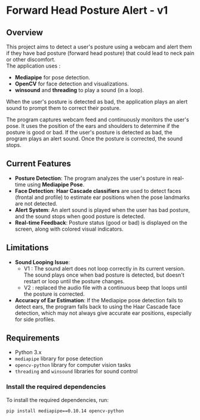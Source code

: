 # Forward Head Posture Alert - v1

## Overview
This project aims to detect a user's posture using a webcam and alert them if they have bad posture (forward head posture) that could lead to neck pain or other discomfort.  
The application uses :
- **Mediapipe** for pose detection.
- **OpenCV** for face detection and visualizations.
- **winsound** and **threading** to play a sound (in a loop).
  
When the user's posture is detected as bad, the application plays an alert sound to prompt them to correct their posture. 

The program captures webcam feed and continuously monitors the user's pose. It uses the position of the ears and shoulders to determine if the posture is good or bad. If the user's posture is detected as bad, the program plays an alert sound. Once the posture is corrected, the sound stops.

## Current Features
- **Posture Detection**: The program analyzes the user's posture in real-time using **Mediapipe Pose**.
- **Face Detection**: **Haar Cascade classifiers** are used to detect faces (frontal and profile) to estimate ear positions when the pose landmarks are not detected.
- **Alert System**: An alert sound is played when the user has bad posture, and the sound stops when good posture is detected.
- **Real-time Feedback**: Posture status (good or bad) is displayed on the screen, along with colored visual indicators.

## Limitations
- **Sound Looping Issue**: 
    - V1 : The sound alert does not loop correctly in its current version. The sound plays once when bad posture is detected, but doesn't restart or loop until the posture changes.
    - V2 : replaced the audio file with a continuous beep that loops until the posture is corrected.
- **Accuracy of Ear Estimation**: If the Mediapipe pose detection fails to detect ears, the program falls back to using the Haar Cascade face detection, which may not always give accurate ear positions, especially for side profiles.

## Requirements
- Python 3.x
- `mediapipe` library for pose detection
- `opencv-python` library for computer vision tasks
- `threading` and `winsound` libraries for sound control

### Install the required dependencies
To install the required dependencies, run:

```bash
pip install mediapipe==0.10.14 opencv-python
